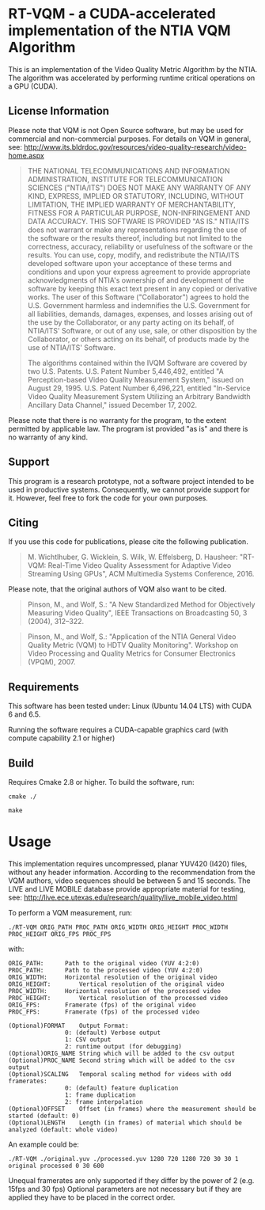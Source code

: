 # RT-VQM - a CUDA-accelerated implementation of the NTIA VQM Algorithm

This is an implementation of the Video Quality Metric Algorithm by the NTIA.
The algorithm was accelerated by performing runtime critical operations on a GPU (CUDA).

## License Information

Please note that VQM is not Open Source software, but may be used for commercial and non-commercial purposes.
For details on VQM in general, see: http://www.its.bldrdoc.gov/resources/video-quality-research/video-home.aspx

> THE NATIONAL TELECOMMUNICATIONS AND INFORMATION ADMINISTRATION, INSTITUTE FOR TELECOMMUNICATION SCIENCES ("NTIA/ITS") DOES NOT MAKE ANY WARRANTY OF ANY KIND, EXPRESS, IMPLIED OR STATUTORY, INCLUDING, WITHOUT LIMITATION, THE IMPLIED WARRANTY OF MERCHANTABILITY, FITNESS FOR A PARTICULAR PURPOSE, NON-INFRINGEMENT AND DATA ACCURACY.  THIS SOFTWARE IS PROVIDED "AS IS."  NTIA/ITS does not warrant or make any representations regarding the use of the software or the results thereof, including but not limited to the correctness, accuracy, reliability or usefulness of the software or the results.  You can use, copy, modify, and redistribute the NTIA/ITS developed software upon your acceptance of these terms and conditions and upon your express agreement to provide appropriate acknowledgments of NTIA's ownership of and development of the software by keeping this exact text present in any copied or derivative works.
> The user of this Software ("Collaborator") agrees to hold the U.S. Government harmless and indemnifies the U.S. Government for all liabilities, demands, damages, expenses, and losses arising out of the use by the Collaborator, or any party acting on its behalf, of NTIA/ITS' Software, or out of any use, sale, or other disposition by the Collaborator, or others acting on its behalf, of products made by the use of NTIA/ITS' Software.
>
> The algorithms contained within the IVQM Software are covered by two U.S. Patents.
> U.S. Patent Number 5,446,492, entitled "A Perception-based Video Quality Measurement System," issued on August 29, 1995.
> U.S. Patent Number 6,496,221, entitled "In-Service Video Quality Measurement System Utilizing an Arbitrary Bandwidth Ancillary Data Channel," issued December 17, 2002.

Please note that there is no warranty for the program, to the extent permitted by applicable law. The program ist provided "as is" and there is no warranty of any kind. 

## Support

This program is a research prototype, not a software project intended to be used in productive systems. Consequently, we cannot provide support for it. However, feel free to fork the code for your own purposes.

## Citing

If you use this code for publications, please cite the following publication.

> M. Wichtlhuber, G. Wicklein, S. Wilk, W. Effelsberg, D. Hausheer: "RT-VQM: Real-Time Video Quality Assessment for Adaptive Video Streaming Using GPUs", ACM Multimedia Systems Conference, 2016.

Please note, that the original authors of VQM also want to be cited.

> Pinson, M., and Wolf, S.: "A New Standardized Method for Objectively Measuring Video Quality", IEEE Transactions on Broadcasting 50, 3 (2004), 312–322.

> Pinson, M., and Wolf, S.: "Application of the NTIA General Video Quality Metric (VQM) to HDTV Quality Monitoring". Workshop on Video Processing and Quality Metrics for Consumer Electronics (VPQM), 2007.

## Requirements

This software has been tested under: Linux (Ubuntu 14.04 LTS) with CUDA 6 and 6.5.

Running the software requires a CUDA-capable graphics card (with compute capability 2.1 or higher)

## Build
Requires Cmake 2.8 or higher. To build the software, run:

`cmake ./`

`make`

# Usage

This implementation requires uncompressed, planar YUV420 (I420) files, without any header information. 
According to the recommendation from the VQM authors, video sequences should be between 5 and 15 seconds.
The LIVE and LIVE MOBILE database provide appropriate material for testing, see: http://live.ece.utexas.edu/research/quality/live_mobile_video.html

To perform a VQM measurement, run:

`./RT-VQM ORIG_PATH PROC_PATH ORIG_WIDTH ORIG_HEIGHT PROC_WIDTH PROC_HEIGHT ORIG_FPS PROC_FPS`

with:

    ORIG_PATH:		Path to the original video (YUV 4:2:0)
    PROC_PATH:		Path to the processed video (YUV 4:2:0)
    ORIG_WIDTH:		Horizontal resolution of the original video 
    ORIG_HEIGHT:		Vertical resolution of the original video 
    PROC_WIDTH:		Horizontal resolution of the processed video 
    PROC_HEIGHT:		Vertical resolution of the processed video 
    ORIG_FPS:		Framerate (fps) of the original video
    PROC_FPS:		Framerate (fps) of the processed video

    (Optional)FORMAT	Output Format:
	    			0: (default) Verbose output
	    			1: CSV output	
	    			2: runtime output (for debugging)
    (Optional)ORIG_NAME	String which will be added to the csv output	
    (Optional)PROC_NAME	Second string which will be added to the csv output	
    (Optional)SCALING	Temporal scaling method for videos with odd framerates:
	    			0: (default) feature duplication
	    			1: frame duplication
	    			2: frame interpolation	
    (Optional)OFFSET	Offset (in frames) where the measurement should be started (default: 0)
    (Optional)LENGTH	Length (in frames) of material which should be analyzed (default: whole video)

An example could be:

`./RT-VQM ./original.yuv ./processed.yuv 1280 720 1280 720 30 30 1 original processed 0 30 600`

Unequal framerates are only supported if they differ by the power of 2 (e.g. 15fps and 30 fps)
Optional parameters are not necessary but if they are applied they have to be placed in the correct order.
